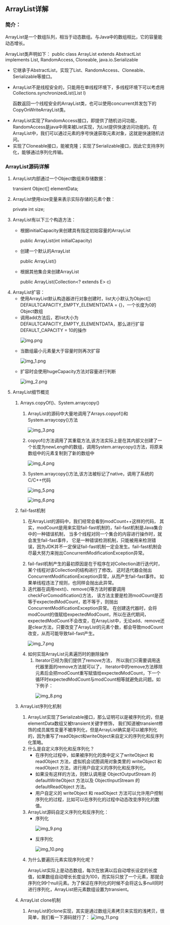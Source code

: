 ## ArrayList详解

### 简介：

ArrayList是一个数组队列，相当于动态数组。与Java中的数组相比，它的容量能动态增长。<p>
ArrayList类声明如下： public class ArrayList<E> extends AbstractList<E> implements List<E>, RandomAccess, Cloneable,
java.io.Serializable <p>

* 它继承于AbstractList，实现了List、RandomAccess、Cloneable、 Serializable等接口。<p>
* ArrayList不是线程安全的，只能用在单线程环境下，多线程环境下可以考虑用Collections.synchronizedList(List l)<p>
  函数返回一个线程安全的ArrayList类，也可以使用concurrent并发包下的CopyOnWriteArrayList类。<p>
* ArrayList实现了RandomAccess接口，即提供了随机访问功能，
  RandomAccess是java中用来被List实现，为List提供快速访问功能的。在ArrayList中，我们可以通过元素的序号快速获取元素对象，这就是快速随机访问。
* 实现了Cloneable接口，能被克隆；实现了Serializable接口，因此它支持序列化，能够通过序列化传输。

### ArrayList源码详解

1. ArrayList内部通过一个Object数组来存储数据：<p>
   transient Object[] elementData;
2. ArrayList使用size变量来表示实际存储的元素个数：<p>
   private int size;
3. ArrayList有以下三个构造方法：<p>
    * 根据initialCapacity来创建具有指定初始容量的ArrayList<p>
      public ArrayList(int initialCapacity)
    * 创建一个默认的ArrayList<p>
      public ArrayList()
    * 根据其他集合来创建ArrayList<p>
      public ArrayList(Collection<? extends E> c)
4. ArrayList扩容：
    * 使用ArrayList默认构造器进行对象创建时，list大小默认为Object[] DEFAULTCAPACITY_EMPTY_ELEMENTDATA = {}，一个长度为0的Object数组
    * 调用add方法后，若list大小为DEFAULTCAPACITY_EMPTY_ELEMENTDATA，那么进行扩容DEFAULT_CAPACITY = 10的操作<p>
      ![img.png](img.png)
    * 当数组最小元素量大于容量时则再次扩容<p>
      ![img_1.png](img_1.png)
    * 扩容时会使用hugeCapacity方法对容量进行判断<p>
      ![img_2.png](img_2.png)
5. ArrayList细节概览
    1. Arrays.copyOf()、System.arraycopy()
        1. ArrayList的源码中大量地调用了Arrays.copyof()和System.arraycopy()方法<p>
           ![img_3.png](img_3.png)
        2. copyof()方法调用了其重载方法,该方法实际上是在其内部又创建了一个长度为newLength的数组，调用System.arraycopy()方法，将原来数组中的元素复制到了新的数组中<p>
           ![img_4.png](img_4.png)
        3. System.arraycopy()方法,该方法被标记了native，调用了系统的C/C++代码<p>
           ![img_5.png](img_5.png)<p>
           ![img_6.png](img_6.png)
    2. fail-fast机制
        1. 在ArrayList的源码中，我们经常会看到modCount++这样的代码， 其实，modCount是用来实现fail-fast机制的，fail-fast机制是Java集合中的一种错误机制，
           当多个线程对同一个集合的内容进行操作时，就会发生fail-fast事件，
           它是一种错误检测机制，只能被用来检测错误，因为JDK并不一定保证fail-fast机制一定会发生。fail-fast机制会尽最大努力来抛出ConcurrentModificationException异常。<p>
        2. fail-fast机制产生的最初原因是在于程序在对Collection进行迭代时，某个线程对该Collection的结构进行了修改。
           这时迭代器会抛出ConcurrentModificationException异常，从而产生fail-fast事件。 如果单线程违法了规则，也同样会抛出此异常。
        3. 迭代器在调用next()、remove()等方法时都要调用checkForComodification()方法，
           该方法主要是检测modCount是否等于expectedModCount，若不等于，则抛出ConcurrentModificationException异常。
           在创建迭代器时，会将modCount的值赋给expectedModCount，所以在迭代期间，expectedModCount不会改变，在ArrayList中，无论add、remove还是clear方法，只要改变了ArrayList的元素个数，都会导致modCount改变，从而可能导致fail-fast产生。<p>
           ![img_7.png](img_7.png)
        4. 如何实现ArrayList元素遍历时的删除操作
            1. Iterator已经为我们提供了remove方法， 所以我们只需要调用迭代器里面的remove方法就可以了，
               Iterator中的remove方法移除元素后会把modCount重写赋值给expectedModCount，下一个循环时expectedModCount与modCount相等就避免此问题。如下例子：<p>
               ![img_8.png](img_8.png)
    3. ArrayList序列化机制
        1. ArrayList实现了Serializable接口，那么证明可以是被序列化的，但是elementData数组又被transient关键字修饰，
           我们知道被transient修饰的成员属性变量不被序列化，但是ArrayList确实是可以被序列化的，因为重写了readObject和writeObject来自定义的序列化和反序列化策略。
        2. 什么是自定义序列化和反序列化？
            * 在序列化过程中，如果被序列化的类中定义了writeObject 和 readObject 方法，虚拟机会试图调用对象类里的 writeObject 和 readObject
              方法，进行用户自定义的序列化和反序列化。
            * 如果没有这样的方法，则默认调用是 ObjectOutputStream 的 defaultWriteObject 方法以及 ObjectInputStream 的 defaultReadObject 方法。
            * 用户自定义的 writeObject 和 readObject 方法可以允许用户控制序列化的过程，比如可以在序列化的过程中动态改变序列化的数值。
        3. ArrayList源码自定义序列化和反序列化：
            * 序列化<p>
              ![img_9.png](img_9.png)
            * 反序列化<p>
              ![img_10.png](img_10.png)
        4. 为什么要遍历元素实现序列化呢？<p>
           ArrayList实际上是动态数组，每次在放满以后自动增长设定的长度值，如果数组自动增长长度设为100，而实际只放了一个元素，那就会序列化99个null元素。为了保证在序列化的时候不会将这么多null同时进行序列化，ArrayList把元素数组设置为transient。

    4. ArrayList clone机制 <p>
        1. ArrayList的clone实现，其实是通过数组元素拷贝来实现的浅拷贝，很简单，我们看一下源码就行了：
           ![img_11.png](img_11.png)